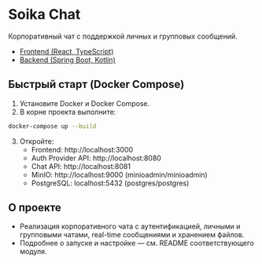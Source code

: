 # Soika Chat

Корпоративный чат с поддержкой личных и групповых сообщений.

- [Frontend (React, TypeScript)](./frontend/README.md)
- [Backend (Spring Boot, Kotlin)](./backend/README.md)

## Быстрый старт (Docker Compose)

1. Установите Docker и Docker Compose.
2. В корне проекта выполните:

```bash
docker-compose up --build
```

3. Откройте:
   - Frontend: http://localhost:3000
   - Auth Provider API: http://localhost:8080
   - Chat API: http://localhost:8081
   - MinIO: http://localhost:9000 (minioadmin/minioadmin)
   - PostgreSQL: localhost:5432 (postgres/postgres)

## О проекте

- Реализация корпоративного чата с аутентификацией, личными и групповыми чатами, real-time сообщениями и хранением файлов.
- Подробнее о запуске и настройке — см. README соответствующего модуля. 